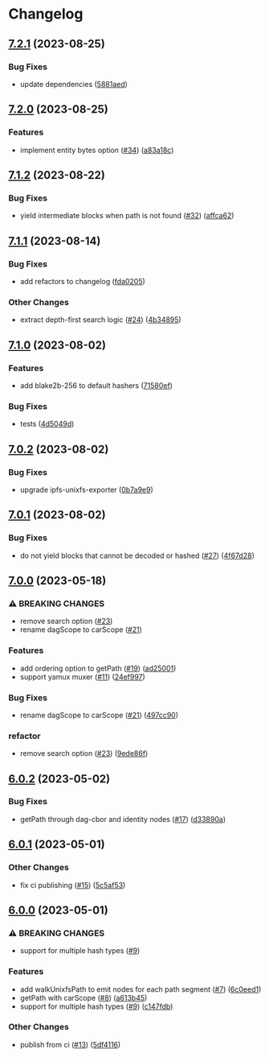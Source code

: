 # Changelog

## [7.2.1](https://github.com/web3-storage/dagula/compare/v7.2.0...v7.2.1) (2023-08-25)


### Bug Fixes

* update dependencies ([5881aed](https://github.com/web3-storage/dagula/commit/5881aed9ecaac53605f3308792b9dce80fe342f3))

## [7.2.0](https://github.com/web3-storage/dagula/compare/v7.1.2...v7.2.0) (2023-08-25)


### Features

* implement entity bytes option ([#34](https://github.com/web3-storage/dagula/issues/34)) ([a83a18c](https://github.com/web3-storage/dagula/commit/a83a18ce1d1b803e431dc42ee4f8de91ff8e816a))

## [7.1.2](https://github.com/web3-storage/dagula/compare/v7.1.1...v7.1.2) (2023-08-22)


### Bug Fixes

* yield intermediate blocks when path is not found ([#32](https://github.com/web3-storage/dagula/issues/32)) ([affca62](https://github.com/web3-storage/dagula/commit/affca622ffcad66f3b97318bdba996fd81e325ff))

## [7.1.1](https://github.com/web3-storage/dagula/compare/v7.1.0...v7.1.1) (2023-08-14)


### Bug Fixes

* add refactors to changelog ([fda0205](https://github.com/web3-storage/dagula/commit/fda02055e9d2e045b622842fc9bf7b61a67e09f6))


### Other Changes

* extract depth-first search logic ([#24](https://github.com/web3-storage/dagula/issues/24)) ([4b34895](https://github.com/web3-storage/dagula/commit/4b34895d0e60cc6da46c0814d8303585dcc966f6))

## [7.1.0](https://github.com/web3-storage/dagula/compare/v7.0.2...v7.1.0) (2023-08-02)


### Features

* add blake2b-256 to default hashers ([71580ef](https://github.com/web3-storage/dagula/commit/71580ef4ecbbac991944aad52274e9d6bb539014))


### Bug Fixes

* tests ([4d5049d](https://github.com/web3-storage/dagula/commit/4d5049de92bbc0cd3f0699a726ff92158ec5cfec))

## [7.0.2](https://github.com/web3-storage/dagula/compare/v7.0.1...v7.0.2) (2023-08-02)


### Bug Fixes

* upgrade ipfs-unixfs-exporter ([0b7a9e9](https://github.com/web3-storage/dagula/commit/0b7a9e91a1ad91ca68c6f5fd2373ea3f204a5552))

## [7.0.1](https://github.com/web3-storage/dagula/compare/v7.0.0...v7.0.1) (2023-08-02)


### Bug Fixes

* do not yield blocks that cannot be decoded or hashed ([#27](https://github.com/web3-storage/dagula/issues/27)) ([4f67d28](https://github.com/web3-storage/dagula/commit/4f67d28f547406ac7c48104ed78589dd2bf4968f))

## [7.0.0](https://github.com/web3-storage/dagula/compare/v6.0.2...v7.0.0) (2023-05-18)


### ⚠ BREAKING CHANGES

* remove search option ([#23](https://github.com/web3-storage/dagula/issues/23))
* rename dagScope to carScope ([#21](https://github.com/web3-storage/dagula/issues/21))

### Features

* add ordering option to getPath ([#19](https://github.com/web3-storage/dagula/issues/19)) ([ad25001](https://github.com/web3-storage/dagula/commit/ad25001d37c7e917e58cfa30e3bce6402c8fcab5))
* support yamux muxer ([#11](https://github.com/web3-storage/dagula/issues/11)) ([24ef997](https://github.com/web3-storage/dagula/commit/24ef997a664937257b0a4f719c62a554a7bbc77e))


### Bug Fixes

* rename dagScope to carScope ([#21](https://github.com/web3-storage/dagula/issues/21)) ([497cc90](https://github.com/web3-storage/dagula/commit/497cc9031a0871254cfd078fcbc749b7a9a7c691))


### refactor

* remove search option ([#23](https://github.com/web3-storage/dagula/issues/23)) ([9ede86f](https://github.com/web3-storage/dagula/commit/9ede86f8e8ef231a7bde64078e02b47369653795))

## [6.0.2](https://github.com/web3-storage/dagula/compare/v6.0.1...v6.0.2) (2023-05-02)


### Bug Fixes

* getPath through dag-cbor and identity nodes ([#17](https://github.com/web3-storage/dagula/issues/17)) ([d33890a](https://github.com/web3-storage/dagula/commit/d33890a221f77ad803b73d7118061a1727257fe5))

## [6.0.1](https://github.com/web3-storage/dagula/compare/v6.0.0...v6.0.1) (2023-05-01)


### Other Changes

* fix ci publishing ([#15](https://github.com/web3-storage/dagula/issues/15)) ([5c5af53](https://github.com/web3-storage/dagula/commit/5c5af5337983107c2bb44f1c0c84311e4079e04c))

## [6.0.0](https://github.com/web3-storage/dagula/compare/v5.0.0...v6.0.0) (2023-05-01)


### ⚠ BREAKING CHANGES

* support for multiple hash types ([#9](https://github.com/web3-storage/dagula/issues/9))

### Features

* add walkUnixfsPath to emit nodes for each path segment ([#7](https://github.com/web3-storage/dagula/issues/7)) ([6c0eed1](https://github.com/web3-storage/dagula/commit/6c0eed1c2e0a2071e8d7f70496039cb042deff4c))
* getPath with carScope ([#8](https://github.com/web3-storage/dagula/issues/8)) ([a613b45](https://github.com/web3-storage/dagula/commit/a613b45f731cbbf6f8e175af47bdf45fa3a45e25))
* support for multiple hash types ([#9](https://github.com/web3-storage/dagula/issues/9)) ([c147fdb](https://github.com/web3-storage/dagula/commit/c147fdbd8cfaea385a242776edc0908ed7694584))


### Other Changes

* publish from ci ([#13](https://github.com/web3-storage/dagula/issues/13)) ([5df4116](https://github.com/web3-storage/dagula/commit/5df411669682c7a2978421fbcdaceecba9d3408a))
